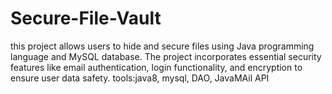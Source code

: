 # Secure-File-Vault
this project allows users to hide and secure files using Java programming language and MySQL database. The project incorporates essential security features like email authentication, login functionality, and encryption to ensure user data safety. tools:java8, mysql, DAO, JavaMAil API
